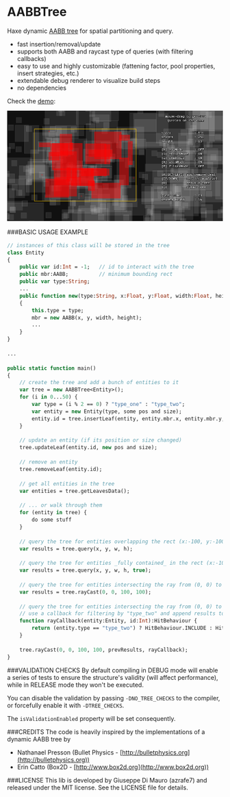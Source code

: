 AABBTree
========

Haxe dynamic [AABB tree](http://en.wikipedia.org/wiki/Bounding_volume_hierarchy) for spatial partitioning and query.

 - fast insertion/removal/update
 - supports both AABB and raycast type of queries (with filtering callbacks)
 - easy to use and highly customizable (fattening factor, pool properties, insert strategies, etc.)
 - extendable debug renderer to visualize build steps
 - no dependencies

Check the [demo](https://dl.dropboxusercontent.com/u/32864004/dev/FPDemo/AABBTreeTest01.swf):

![](screenshot.png)


###BASIC USAGE EXAMPLE
```haxe
// instances of this class will be stored in the tree
class Entity
{
	public var id:Int = -1;   // id to interact with the tree
	public mbr:AABB;          // minimum bounding rect
	public var type:String;
	...
	public function new(type:String, x:Float, y:Float, width:Float, height:Float)
	{
		this.type = type;
		mbr = new AABB(x, y, width, height);
		...
	}
}

...

public static function main()
{
	// create the tree and add a bunch of entities to it
	var tree = new AABBTree<Entity>();
	for (i in 0...50) {
		var type = (i % 2 == 0) ? "type_one" : "type_two"; 
		var entity = new Entity(type, some pos and size);
		entity.id = tree.insertLeaf(entity, entity.mbr.x, entity.mbr.y, entity.mbr.width, entity.mbr.height);
	}
	
	// update an entity (if its position or size changed)
	tree.updateLeaf(entity.id, new pos and size);
	
	// remove an entity
	tree.removeLeaf(entity.id);
	
	// get all entities in the tree
	var entities = tree.getLeavesData();
	
	// ... or walk through them
	for (entity in tree) {
		do some stuff
	}
	
	// query the tree for entities overlapping the rect (x:-100, y:-100, w:200, h:200)
	var results = tree.query(x, y, w, h);
	
	// query the tree for entities _fully contained_ in the rect (x:-100, y:-100, w:200, h:200)
	var results = tree.query(x, y, w, h, true);
	
	// query the tree for entities intersecting the ray from (0, 0) to (100, 100) 
	var results = tree.rayCast(0, 0, 100, 100);
	
	// query the tree for entities intersecting the ray from (0, 0) to (100, 100) 
	// use a callback for filtering by "type_two" and append results to prevResults array
	function rayCallback(entity:Entity, id:Int):HitBehaviour {
		return (entity.type == "type_two") ? HitBehaviour.INCLUDE : HitBehaviour.SKIP;
	} 
	
	tree.rayCast(0, 0, 100, 100, prevResults, rayCallback);
}
```

###VALIDATION CHECKS
By default compiling in DEBUG mode will enable a series of tests to ensure the structure's validity (will affect performance), while in RELEASE mode they won't be executed.

You can disable the validation by passing `-DNO_TREE_CHECKS` to the compiler, or forcefully enable it with `-DTREE_CHECKS`.

The `isValidationEnabled` property will be set consequently.

###CREDITS
The code is heavily inspired by the implementations of a dynamic AABB tree by 

 - Nathanael Presson 	(Bullet Physics - [http://bulletphysics.org](http://bulletphysics.org))
 - Erin Catto 			(Box2D - [http://www.box2d.org](http://www.box2d.org))

###LICENSE
This lib is developed by Giuseppe Di Mauro (azrafe7) and released under the MIT license. See the LICENSE file for details.
